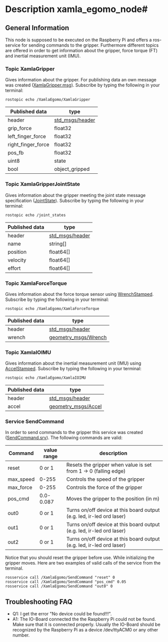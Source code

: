 # Description xamla_egomo_node#

## General Information ##

This node is supposed to be executed on the Raspberry Pi and offers a ros-service for sending commands to the gripper. Furthermore different topics are offered in order to get information about the gripper, force torque (FT) and inertial measurement unit (IMU).

### Topic XamlaGripper ###

Gives information about the gripper. For publishing data an own message was created ([XamlaGripper.msg](https://github.com/Xamla/xamla_egomo/tree/master/egomo_msgs/msg)). Subscribe by typing the following in your terminal:

    rostopic echo /XamlaEgomo/XamlaGripper

Published data | type
---------|-----------
header   | [std_msgs/header](http://docs.ros.org/jade/api/std_msgs/html/msg/Header.html)
grip_force | float32
left_finger_force | float32
right_finger_force | float32
pos_fb | float32
uint8 | state
bool | object_gripped

### Topic XamlaGripperJointState ###

Gives information about the gripper meeting the joint state message specification ([JointState](http://docs.ros.org/jade/api/sensor_msgs/html/msg/JointState.html)). Subscribe by typing the following in your terminal:

    rostopic echo /joint_states

Published data | type
---------|-----------
header   | [std_msgs/header](http://docs.ros.org/jade/api/std_msgs/html/msg/Header.html)
name     | string[]
position | float64[]
velocity | float64[]
effort | float64[]

### Topic XamlaForceTorque ###

Gives information about the force torque sensor using [WrenchStamped](http://docs.ros.org/jade/api/geometry_msgs/html/msg/WrenchStamped.html). Subscribe by typing the following in your terminal: 

    rostopic echo /XamlaEgomo/XamlaForceTorque

Published data | type
---------|-----------
header   | [std_msgs/header](http://docs.ros.org/jade/api/std_msgs/html/msg/Header.html)
wrench   | [geometry_msgs/Wrench](http://docs.ros.org/jade/api/geometry_msgs/html/msg/Wrench.html)

### Topic XamlaIOIMU ###

Gives information about the inertial measurement unit (IMU) using [AccelStamped](http://docs.ros.org/jade/api/geometry_msgs/html/msg/AccelStamped.html). Subscribe by typing the following in your terminal: 

    rostopic echo /XamlaEgomo/XamlaIOIMU

Published data | type
---------|-----------
header   | [std_msgs/header](http://docs.ros.org/jade/api/std_msgs/html/msg/Header.html)
accel   | [geometry_msgs/Accel](http://docs.ros.org/jade/api/geometry_msgs/html/msg/Accel.html)

### Service SendCommand ###

In order to send commands to the gripper this service was created ([SendCommand.srv](https://github.com/Xamla/xamla_egomo/tree/master/egomo_msgs/srv)). The following commands are valid:

Command | value range | description
---------|-----------|--------------
reset   | 0 or 1 | Resets the gripper when value is set from 1 -> 0 (falling edge)
max_speed | 0-255 | Controls the speed of the gripper
max_force | 0-255 | Controls the force of the gripper
pos_cmd | 0.0-0.087 | Moves the gripper to the position (in m)
out0 | 0 or 1 | Turns on/off device at this board output (e.g. led, ir-led ord laser)
out1 | 0 or 1 | Turns on/off device at this board output (e.g. led, ir-led ord laser)
out2 | 0 or 1 | Turns on/off device at this board output (e.g. led, ir-led ord laser)

Notice that you should reset the gripper before use. While initializing the gripper moves. Here are two examples of valid calls of the service from the terminal.

    rosservice call /XamlaEgomo/SendCommand "reset" 0
    rosservice call /XamlaEgomo/SendCommand "pos_cmd" 0.05
    rosservice call /XamlaEgomo/SendCommand "out0" 0
    
## Troubleshooting FAQ

 - Q1: I get the error "No device could be found!!!".
 - A1: The IO-Board connected the the Raspberry Pi could not be found. Make sure that it is connected properly. Usually the IO-Board should be recognized by the Raspberry Pi as a device /dev/ttyACM0 or any other number.
